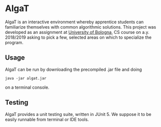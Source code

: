 # AlgaT
AlgaT is an interactive environment whereby apprentice students can familiarize
themselves with common algorithmic solutions. This project was developed as an
assignment at [University of Bologna](https://www.unibo.it/en/), CS course on
a.y. 2018/2019 asking to pick a few, selected areas on which to specialize the
program.


## Usage
AlgaT can be run by downloading the precompiled .jar file and doing

```
java -jar algat.jar
```

on a terminal console.

## Testing
AlgaT provides a unit testing suite, written in JUnit 5. We suppose it to be
easily runnable from terminal or IDE tools.
